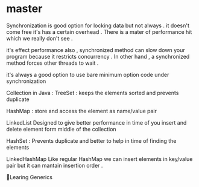 # master

Synchronization is good option for locking data but not always .
it doesn't come free it's has a certain overhead . There is a mater of performance hit which we really don't see .

it's effect performance also , synchronized method can slow down your program because it restricts concurrency .
In other hand , a synchronized method forces other threads to wait .

it's always a good option to use bare minimum option code under synchronization 









Collection in Java :
TreeSet :
keeps the elements sorted and prevents duplicate 

HashMap :
store and access the element as name/value pair 


LinkedList 
Designed to give better performance in time of you insert and delete element form middle of the collection 


HashSet :
Prevents duplicate and better to help in time of finding the elements 


LinkedHashMap
Like regular HashMap we can insert elements in key/value pair but it can mantain insertion order .











🤡Learing Generics


